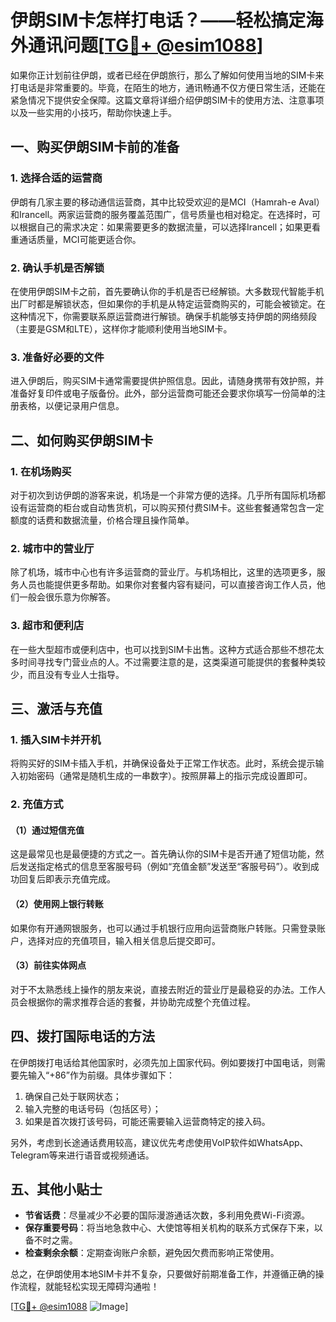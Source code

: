 # 伊朗SIM卡怎样打电话？——轻松搞定海外通讯问题[[TG💪+ @esim1088](https://t.me/s/esim1088)]

如果你正计划前往伊朗，或者已经在伊朗旅行，那么了解如何使用当地的SIM卡来打电话是非常重要的。毕竟，在陌生的地方，通讯畅通不仅方便日常生活，还能在紧急情况下提供安全保障。这篇文章将详细介绍伊朗SIM卡的使用方法、注意事项以及一些实用的小技巧，帮助你快速上手。

## 一、购买伊朗SIM卡前的准备

### 1. 选择合适的运营商

伊朗有几家主要的移动通信运营商，其中比较受欢迎的是MCI（Hamrah-e Aval）和Irancell。两家运营商的服务覆盖范围广，信号质量也相对稳定。在选择时，可以根据自己的需求决定：如果需要更多的数据流量，可以选择Irancell；如果更看重通话质量，MCI可能更适合你。

### 2. 确认手机是否解锁

在使用伊朗SIM卡之前，首先要确认你的手机是否已经解锁。大多数现代智能手机出厂时都是解锁状态，但如果你的手机是从特定运营商购买的，可能会被锁定。在这种情况下，你需要联系原运营商进行解锁。确保手机能够支持伊朗的网络频段（主要是GSM和LTE），这样你才能顺利使用当地SIM卡。

### 3. 准备好必要的文件

进入伊朗后，购买SIM卡通常需要提供护照信息。因此，请随身携带有效护照，并准备好复印件或电子版备份。此外，部分运营商可能还会要求你填写一份简单的注册表格，以便记录用户信息。

## 二、如何购买伊朗SIM卡

### 1. 在机场购买

对于初次到访伊朗的游客来说，机场是一个非常方便的选择。几乎所有国际机场都设有运营商的柜台或自动售货机，可以购买预付费SIM卡。这些套餐通常包含一定额度的话费和数据流量，价格合理且操作简单。

### 2. 城市中的营业厅

除了机场，城市中心也有许多运营商的营业厅。与机场相比，这里的选项更多，服务人员也能提供更多帮助。如果你对套餐内容有疑问，可以直接咨询工作人员，他们一般会很乐意为你解答。

### 3. 超市和便利店

在一些大型超市或便利店中，也可以找到SIM卡出售。这种方式适合那些不想花太多时间寻找专门营业点的人。不过需要注意的是，这类渠道可能提供的套餐种类较少，而且没有专业人士指导。

## 三、激活与充值

### 1. 插入SIM卡并开机

将购买好的SIM卡插入手机，并确保设备处于正常工作状态。此时，系统会提示输入初始密码（通常是随机生成的一串数字）。按照屏幕上的指示完成设置即可。

### 2. 充值方式

#### （1）通过短信充值
这是最常见也是最便捷的方式之一。首先确认你的SIM卡是否开通了短信功能，然后发送指定格式的信息至客服号码（例如“充值金额”发送至“客服号码”）。收到成功回复后即表示充值完成。

#### （2）使用网上银行转账
如果你有开通网银服务，也可以通过手机银行应用向运营商账户转账。只需登录账户，选择对应的充值项目，输入相关信息后提交即可。

#### （3）前往实体网点
对于不太熟悉线上操作的朋友来说，直接去附近的营业厅是最稳妥的办法。工作人员会根据你的需求推荐合适的套餐，并协助完成整个充值过程。

## 四、拨打国际电话的方法

在伊朗拨打电话给其他国家时，必须先加上国家代码。例如要拨打中国电话，则需要先输入“+86”作为前缀。具体步骤如下：

1. 确保自己处于联网状态；
2. 输入完整的电话号码（包括区号）；
3. 如果是首次拨打该号码，可能还需要输入运营商特定的接入码。

另外，考虑到长途通话费用较高，建议优先考虑使用VoIP软件如WhatsApp、Telegram等来进行语音或视频通话。

## 五、其他小贴士

- **节省话费**：尽量减少不必要的国际漫游通话次数，多利用免费Wi-Fi资源。
- **保存重要号码**：将当地急救中心、大使馆等相关机构的联系方式保存下来，以备不时之需。
- **检查剩余余额**：定期查询账户余额，避免因欠费而影响正常使用。

总之，在伊朗使用本地SIM卡并不复杂，只要做好前期准备工作，并遵循正确的操作流程，就能轻松实现无障碍沟通啦！

[[TG💪+ @esim1088](https://t.me/s/esim1088) ![Image](https://i.postimg.cc/4NQfJmqS/Snipaste-2025-05-13-00-14-12.png)]